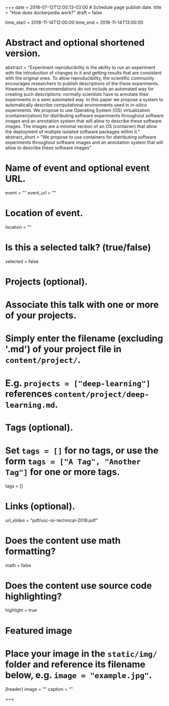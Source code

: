 +++
date = 2018-07-12T12:00:13-03:00  # Schedule page publish date.
title = "How does dockerpedia work?"
draft = false

time_start = 2018-11-14T12:00:00
time_end = 2018-11-14T13:00:00



# Abstract and optional shortened version.
abstract = "Experiment reproducibility is the ability to run an experiment with the introduction of changes to it and getting results that are consistent with the original ones. To allow reproducibility, the scientific community encourages researchers to publish descriptions of the these experiments. However, these recommendations do not include an automated way for creating such descriptions: normally scientists have to annotate their experiments in a semi automated way. In this paper we propose a system to automatically describe computational environments used in in-silico experiments. We propose to use Operating System (OS) virtualization (containerization) for distributing software experiments throughout software images and an annotation system that will allow to describe these software images. The images are a minimal version of an OS (container) that allow the deployment of multiple isolated software packages within it."
abstract_short = "We propose to use containers for distributing software experiments throughout software images and an annotation system that will allow to describe these software images"

# Name of event and optional event URL.
event = ""
event_url = ""

# Location of event.
location = ""

# Is this a selected talk? (true/false)
selected = false

# Projects (optional).
#   Associate this talk with one or more of your projects.
#   Simply enter the filename (excluding '.md') of your project file in `content/project/`.
#   E.g. `projects = ["deep-learning"]` references `content/project/deep-learning.md`.

# Tags (optional).
#   Set `tags = []` for no tags, or use the form `tags = ["A Tag", "Another Tag"]` for one or more tags.
tags = []

# Links (optional).
url_slides = "pdf/usc-isi-technical-2018.pdf"

# Does the content use math formatting?
math = false

# Does the content use source code highlighting?
highlight = true

# Featured image
# Place your image in the `static/img/` folder and reference its filename below, e.g. `image = "example.jpg"`.
[header]
image = ""
caption = ""

+++
